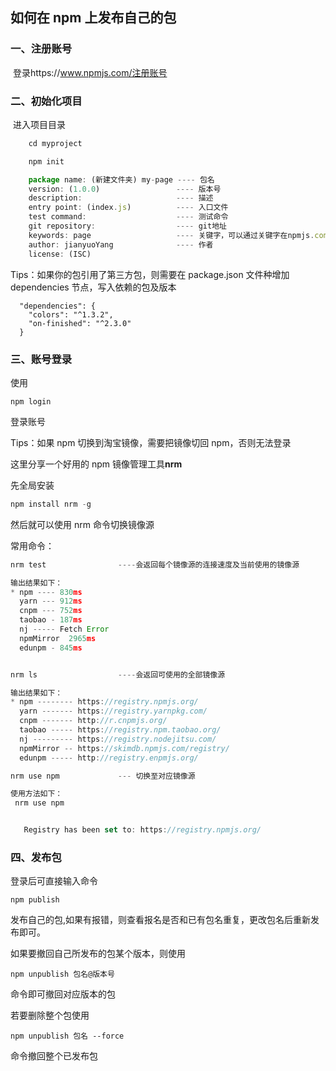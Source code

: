 ## 如何在 npm 上发布自己的包

### 一、注册账号

​ 登录https://www.npmjs.com/注册账号

### 二、初始化项目

​ 进入项目目录

```javascript
	cd myproject

	npm init

	package name: (新建文件夹) my-page ---- 包名
    version: (1.0.0)                 ---- 版本号
    description:                     ---- 描述
    entry point: (index.js)          ---- 入口文件
    test command:                    ---- 测试命令
    git repository:					 ---- git地址
    keywords: page					 ---- 关键字，可以通过关键字在npmjs.com上搜索
    author: jianyuoYang 			 ---- 作者
    license: (ISC)

```

Tips：如果你的包引用了第三方包，则需要在 package.json 文件种增加 dependencies 节点，写入依赖的包及版本

```
  "dependencies": {
    "colors": "^1.3.2",
    "on-finished": "^2.3.0"
  }
```

### 三、账号登录

使用

```
npm login
```

登录账号

Tips：如果 npm 切换到淘宝镜像，需要把镜像切回 npm，否则无法登录

这里分享一个好用的 npm 镜像管理工具**nrm**

先全局安装

```javascript
npm install nrm -g
```

然后就可以使用 nrm 命令切换镜像源

常用命令：

```javascript
nrm test				----会返回每个镜像源的连接速度及当前使用的镜像源

输出结果如下：
* npm ---- 830ms
  yarn --- 912ms
  cnpm --- 752ms
  taobao - 187ms
  nj ----- Fetch Error
  npmMirror  2965ms
  edunpm - 845ms


nrm ls					----会返回可使用的全部镜像源

输出结果如下：
* npm -------- https://registry.npmjs.org/
  yarn ------- https://registry.yarnpkg.com/
  cnpm ------- http://r.cnpmjs.org/
  taobao ----- https://registry.npm.taobao.org/
  nj --------- https://registry.nodejitsu.com/
  npmMirror -- https://skimdb.npmjs.com/registry/
  edunpm ----- http://registry.enpmjs.org/

nrm use npm				---	切换至对应镜像源

使用方法如下：
 nrm use npm


   Registry has been set to: https://registry.npmjs.org/
```

### 四、发布包

登录后可直接输入命令

```
npm publish
```

发布自己的包,如果有报错，则查看报名是否和已有包名重复，更改包名后重新发布即可。

如果要撤回自己所发布的包某个版本，则使用

```
npm unpublish 包名@版本号
```

命令即可撤回对应版本的包

若要删除整个包使用

```
npm unpublish 包名 --force
```

命令撤回整个已发布包
